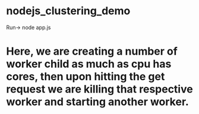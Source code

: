 # nodejs_clustering_demo

Run-> node app.js

# Here, we are creating a number of worker child as much as cpu has cores, then upon hitting the get request we are killing that respective worker and starting another worker.
